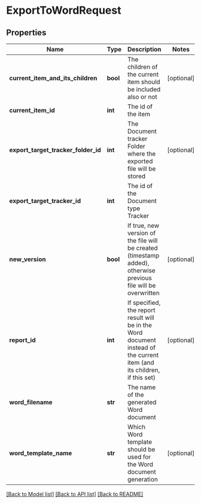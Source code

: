 # ExportToWordRequest

## Properties
Name | Type | Description | Notes
------------ | ------------- | ------------- | -------------
**current_item_and_its_children** | **bool** | The children of the current item should be included also or not | [optional] 
**current_item_id** | **int** | The id of the item | 
**export_target_tracker_folder_id** | **int** | The Document tracker Folder where the exported file will be stored | [optional] 
**export_target_tracker_id** | **int** | The id of the Document type Tracker | 
**new_version** | **bool** | If true, new version of the file will be created (timestamp added), otherwise previous file will be overwritten | [optional] 
**report_id** | **int** | If specified, the report result will be in the Word document instead of the current item (and its children, if this set) | [optional] 
**word_filename** | **str** | The name of the generated Word document | 
**word_template_name** | **str** | Which Word template should be used for the Word document generation | [optional] 

[[Back to Model list]](../README.md#documentation-for-models) [[Back to API list]](../README.md#documentation-for-api-endpoints) [[Back to README]](../README.md)

